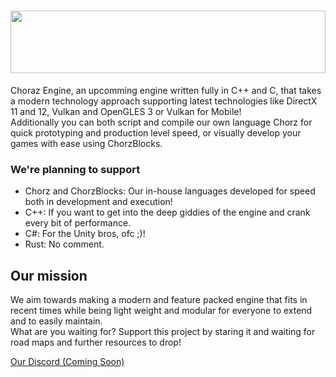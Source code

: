 # <img height="100rem" width="100%" src="https://github.com/chorazengine/.github/assets/72300200/3a6e3dbc-feb7-4c57-b274-e960eb1a3382" >
Choraz Engine, an upcomming engine written fully in C++ and C, that takes a modern technology approach supporting latest technologies like DirectX 11 and 12, Vulkan and OpenGLES 3 or Vulkan for Mobile!<br>
Additionally you can both script and compile our own language Chorz for quick prototyping and production level speed, or visually develop your games with ease using ChorzBlocks.

### We're planning to support
- Chorz and ChorzBlocks: Our in-house languages developed for speed both in development and execution!
- C++: If you want to get into the deep giddies of the engine and crank every bit of performance.
- C#: For the Unity bros, ofc ;)!
- Rust: No comment.

## Our mission
We aim towards making a modern and feature packed engine that fits in recent times while being light weight and modular for everyone to extend and to easily maintain.<br>
What are you waiting for? Support this project by staring it and waiting for road maps and further resources to drop!

[Our Discord (Coming Soon)](#)
